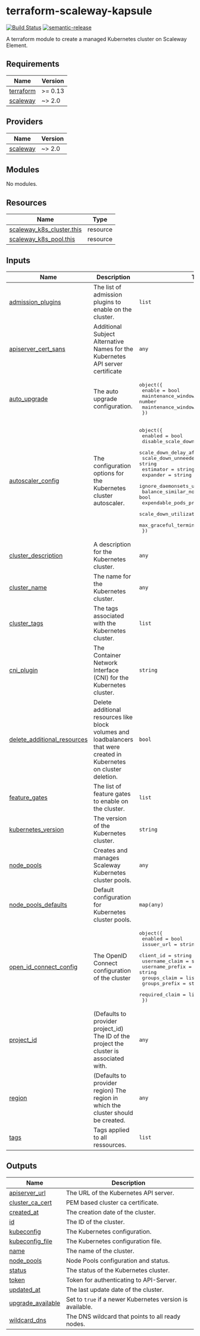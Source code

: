 # terraform-scaleway-kapsule

[![Build Status](https://github.com/clusterfrak-dynamics/terraform-scaleway-kapsule/workflows/Terraform/badge.svg)](https://github.com/clusterfrak-dynamics/terraform-scaleway-kapsule/actions?query=workflow%3ATerraform)
[![semantic-release](https://img.shields.io/badge/%20%20%F0%9F%93%A6%F0%9F%9A%80-semantic--release-e10079.svg)](https://github.com/semantic-release/terraform-scaleway-kapsule)

A terraform module to create a managed Kubernetes cluster on Scaleway Element.

<!-- BEGINNING OF PRE-COMMIT-TERRAFORM DOCS HOOK -->
## Requirements

| Name | Version |
|------|---------|
| <a name="requirement_terraform"></a> [terraform](#requirement\_terraform) | >= 0.13 |
| <a name="requirement_scaleway"></a> [scaleway](#requirement\_scaleway) | ~> 2.0 |

## Providers

| Name | Version |
|------|---------|
| <a name="provider_scaleway"></a> [scaleway](#provider\_scaleway) | ~> 2.0 |

## Modules

No modules.

## Resources

| Name | Type |
|------|------|
| [scaleway_k8s_cluster.this](https://registry.terraform.io/providers/scaleway/scaleway/latest/docs/resources/k8s_cluster) | resource |
| [scaleway_k8s_pool.this](https://registry.terraform.io/providers/scaleway/scaleway/latest/docs/resources/k8s_pool) | resource |

## Inputs

| Name | Description | Type | Default | Required |
|------|-------------|------|---------|:--------:|
| <a name="input_admission_plugins"></a> [admission\_plugins](#input\_admission\_plugins) | The list of admission plugins to enable on the cluster. | `list` | `[]` | no |
| <a name="input_apiserver_cert_sans"></a> [apiserver\_cert\_sans](#input\_apiserver\_cert\_sans) | Additional Subject Alternative Names for the Kubernetes API server certificate | `any` | `null` | no |
| <a name="input_auto_upgrade"></a> [auto\_upgrade](#input\_auto\_upgrade) | The auto upgrade configuration. | <pre>object({<br>    enable                        = bool<br>    maintenance_window_start_hour = number<br>    maintenance_window_day        = string<br>  })</pre> | `null` | no |
| <a name="input_autoscaler_config"></a> [autoscaler\_config](#input\_autoscaler\_config) | The configuration options for the Kubernetes cluster autoscaler. | <pre>object({<br>    enabled                          = bool<br>    disable_scale_down               = bool<br>    scale_down_delay_after_add       = string<br>    scale_down_unneeded_time         = string<br>    estimator                        = string<br>    expander                         = string<br>    ignore_daemonsets_utilization    = bool<br>    balance_similar_node_groups      = bool<br>    expendable_pods_priority_cutoff  = number<br>    scale_down_utilization_threshold = number<br>    max_graceful_termination_sec     = number<br>  })</pre> | `null` | no |
| <a name="input_cluster_description"></a> [cluster\_description](#input\_cluster\_description) | A description for the Kubernetes cluster. | `any` | n/a | yes |
| <a name="input_cluster_name"></a> [cluster\_name](#input\_cluster\_name) | The name for the Kubernetes cluster. | `any` | n/a | yes |
| <a name="input_cluster_tags"></a> [cluster\_tags](#input\_cluster\_tags) | The tags associated with the Kubernetes cluster. | `list` | `[]` | no |
| <a name="input_cni_plugin"></a> [cni\_plugin](#input\_cni\_plugin) | The Container Network Interface (CNI) for the Kubernetes cluster. | `string` | `"cilium"` | no |
| <a name="input_delete_additional_resources"></a> [delete\_additional\_resources](#input\_delete\_additional\_resources) | Delete additional resources like block volumes and loadbalancers that were created in Kubernetes on cluster deletion. | `bool` | `false` | no |
| <a name="input_feature_gates"></a> [feature\_gates](#input\_feature\_gates) | The list of feature gates to enable on the cluster. | `list` | `[]` | no |
| <a name="input_kubernetes_version"></a> [kubernetes\_version](#input\_kubernetes\_version) | The version of the Kubernetes cluster. | `string` | `"1.20.4"` | no |
| <a name="input_node_pools"></a> [node\_pools](#input\_node\_pools) | Creates and manages Scaleway Kubernetes cluster pools. | `any` | `{}` | no |
| <a name="input_node_pools_defaults"></a> [node\_pools\_defaults](#input\_node\_pools\_defaults) | Default configuration for Kubernetes cluster pools. | `map(any)` | `{}` | no |
| <a name="input_open_id_connect_config"></a> [open\_id\_connect\_config](#input\_open\_id\_connect\_config) | The OpenID Connect configuration of the cluster | <pre>object({<br>    enabled         = bool<br>    issuer_url      = string<br>    client_id       = string<br>    username_claim  = string<br>    username_prefix = string<br>    groups_claim    = list(string)<br>    groups_prefix   = string<br>    required_claim  = list(string)<br>  })</pre> | `null` | no |
| <a name="input_project_id"></a> [project\_id](#input\_project\_id) | (Defaults to provider project\_id) The ID of the project the cluster is associated with. | `any` | `null` | no |
| <a name="input_region"></a> [region](#input\_region) | (Defaults to provider region) The region in which the cluster should be created. | `any` | `null` | no |
| <a name="input_tags"></a> [tags](#input\_tags) | Tags applied to all ressources. | `list` | `[]` | no |

## Outputs

| Name | Description |
|------|-------------|
| <a name="output_apiserver_url"></a> [apiserver\_url](#output\_apiserver\_url) | The URL of the Kubernetes API server. |
| <a name="output_cluster_ca_cert"></a> [cluster\_ca\_cert](#output\_cluster\_ca\_cert) | PEM based cluster ca certificate. |
| <a name="output_created_at"></a> [created\_at](#output\_created\_at) | The creation date of the cluster. |
| <a name="output_id"></a> [id](#output\_id) | The ID of the cluster. |
| <a name="output_kubeconfig"></a> [kubeconfig](#output\_kubeconfig) | The Kubernetes configuration. |
| <a name="output_kubeconfig_file"></a> [kubeconfig\_file](#output\_kubeconfig\_file) | The Kubernetes configuration file. |
| <a name="output_name"></a> [name](#output\_name) | The name of the cluster. |
| <a name="output_node_pools"></a> [node\_pools](#output\_node\_pools) | Node Pools configuration and status. |
| <a name="output_status"></a> [status](#output\_status) | The status of the Kubernetes cluster. |
| <a name="output_token"></a> [token](#output\_token) | Token for authenticating to API-Server. |
| <a name="output_updated_at"></a> [updated\_at](#output\_updated\_at) | The last update date of the cluster. |
| <a name="output_upgrade_available"></a> [upgrade\_available](#output\_upgrade\_available) | Set to `true` if a newer Kubernetes version is available. |
| <a name="output_wildcard_dns"></a> [wildcard\_dns](#output\_wildcard\_dns) | The DNS wildcard that points to all ready nodes. |
<!-- END OF PRE-COMMIT-TERRAFORM DOCS HOOK -->
